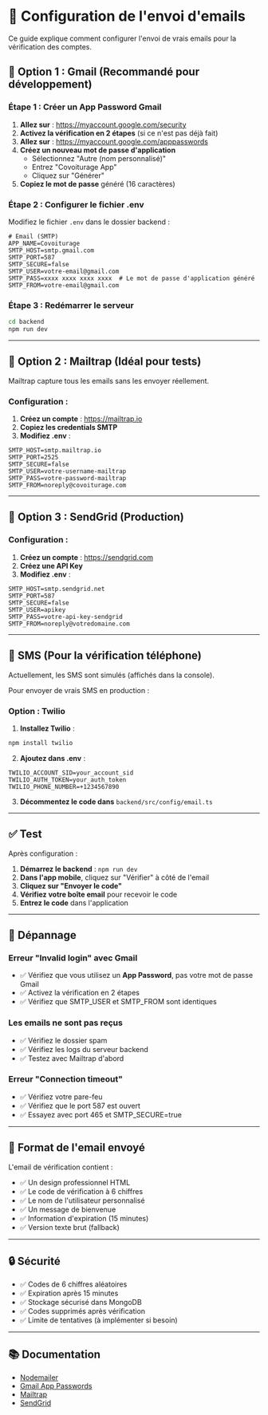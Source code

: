 # 📧 Configuration de l'envoi d'emails

Ce guide explique comment configurer l'envoi de vrais emails pour la vérification des comptes.

## 🚀 Option 1 : Gmail (Recommandé pour développement)

### Étape 1 : Créer un App Password Gmail

1. **Allez sur** : https://myaccount.google.com/security
2. **Activez la vérification en 2 étapes** (si ce n'est pas déjà fait)
3. **Allez sur** : https://myaccount.google.com/apppasswords
4. **Créez un nouveau mot de passe d'application**
   - Sélectionnez "Autre (nom personnalisé)"
   - Entrez "Covoiturage App"
   - Cliquez sur "Générer"
5. **Copiez le mot de passe** généré (16 caractères)

### Étape 2 : Configurer le fichier .env

Modifiez le fichier `.env` dans le dossier backend :

```env
# Email (SMTP)
APP_NAME=Covoiturage
SMTP_HOST=smtp.gmail.com
SMTP_PORT=587
SMTP_SECURE=false
SMTP_USER=votre-email@gmail.com
SMTP_PASS=xxxx xxxx xxxx xxxx  # Le mot de passe d'application généré
SMTP_FROM=votre-email@gmail.com
```

### Étape 3 : Redémarrer le serveur

```bash
cd backend
npm run dev
```

---

## 🔧 Option 2 : Mailtrap (Idéal pour tests)

Mailtrap capture tous les emails sans les envoyer réellement.

### Configuration :

1. **Créez un compte** : https://mailtrap.io
2. **Copiez les credentials SMTP**
3. **Modifiez .env** :

```env
SMTP_HOST=smtp.mailtrap.io
SMTP_PORT=2525
SMTP_SECURE=false
SMTP_USER=votre-username-mailtrap
SMTP_PASS=votre-password-mailtrap
SMTP_FROM=noreply@covoiturage.com
```

---

## 📮 Option 3 : SendGrid (Production)

### Configuration :

1. **Créez un compte** : https://sendgrid.com
2. **Créez une API Key**
3. **Modifiez .env** :

```env
SMTP_HOST=smtp.sendgrid.net
SMTP_PORT=587
SMTP_SECURE=false
SMTP_USER=apikey
SMTP_PASS=votre-api-key-sendgrid
SMTP_FROM=noreply@votredomaine.com
```

---

## 📱 SMS (Pour la vérification téléphone)

Actuellement, les SMS sont simulés (affichés dans la console).

Pour envoyer de vrais SMS en production :

### Option : Twilio

1. **Installez Twilio** :
```bash
npm install twilio
```

2. **Ajoutez dans .env** :
```env
TWILIO_ACCOUNT_SID=your_account_sid
TWILIO_AUTH_TOKEN=your_auth_token
TWILIO_PHONE_NUMBER=+1234567890
```

3. **Décommentez le code dans** `backend/src/config/email.ts`

---

## ✅ Test

Après configuration :

1. **Démarrez le backend** : `npm run dev`
2. **Dans l'app mobile**, cliquez sur "Vérifier" à côté de l'email
3. **Cliquez sur "Envoyer le code"**
4. **Vérifiez votre boîte email** pour recevoir le code
5. **Entrez le code** dans l'application

---

## 🐛 Dépannage

### Erreur "Invalid login" avec Gmail

- ✅ Vérifiez que vous utilisez un **App Password**, pas votre mot de passe Gmail
- ✅ Activez la vérification en 2 étapes
- ✅ Vérifiez que SMTP_USER et SMTP_FROM sont identiques

### Les emails ne sont pas reçus

- ✅ Vérifiez le dossier spam
- ✅ Vérifiez les logs du serveur backend
- ✅ Testez avec Mailtrap d'abord

### Erreur "Connection timeout"

- ✅ Vérifiez votre pare-feu
- ✅ Vérifiez que le port 587 est ouvert
- ✅ Essayez avec port 465 et SMTP_SECURE=true

---

## 📝 Format de l'email envoyé

L'email de vérification contient :

- ✅ Un design professionnel HTML
- ✅ Le code de vérification à 6 chiffres
- ✅ Le nom de l'utilisateur personnalisé
- ✅ Un message de bienvenue
- ✅ Information d'expiration (15 minutes)
- ✅ Version texte brut (fallback)

---

## 🔒 Sécurité

- ✅ Codes de 6 chiffres aléatoires
- ✅ Expiration après 15 minutes
- ✅ Stockage sécurisé dans MongoDB
- ✅ Codes supprimés après vérification
- ✅ Limite de tentatives (à implémenter si besoin)

---

## 📚 Documentation

- [Nodemailer](https://nodemailer.com/)
- [Gmail App Passwords](https://support.google.com/accounts/answer/185833)
- [Mailtrap](https://mailtrap.io/blog/nodemailer-gmail/)
- [SendGrid](https://docs.sendgrid.com/for-developers/sending-email/integrating-with-the-smtp-api)

